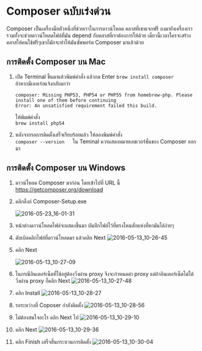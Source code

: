 # Composer ฉบับเร่งด่วน

Composer เป็นเครื่องมือตัวหนึ่งที่ช่วยเราในการดาวน์โหลด คลาสที่เขาแจกฟรี ลงมายังเครื่องเรารวมทั้งจะช่วยดาวน์โหลดไฟล์ที่มัน depend กับคลาสที่เราต้องการให้ด้วย เดี๋ยวนี้เวลาใครจะสร้างคลาสให้คนใช้ฟรีๆเขาก็มักจะทำให้มันซัพพอร์ต Composer มาแล้วด้วย

## การติดตั้ง Composer บน Mac

1. เปิด Terminal ขึ้นมาแล้วพิมพ์คำสั่ง แล้วกด Enter
   `brew install composer`  
   ถ้าหากมีเออเร่อแจ้งกลับมาว่า 

   ```
   composer: Missing PHP53, PHP54 or PHP55 from homebrew-php. Please install one of them before continuing
   Error: An unsatisfied requirement failed this build.
   ```

   ให้พิมพ์คำสั่ง   
   `brew install php54`

2. หลังจากรอการติดตั้งเสร็จเรียบร้อยแล้ว ให้ลองพิมพ์คำสั่ง   
   `composer --version  
   `ใน Teminal ควรแสดงหมายเลขเวอร์ชั่นของ Composer ออกมา



## การติดตั้ง Composer บน Windows

1. ดาวน์โหลด Composer มาก่อน โดยเข้าไปที่ URL นี้ https://getcomposer.org/download

2. คลิกลิ้งก์ Composer-Setup.exe
 
   ![](http://www.select2web.com/wp-content/uploads/2016-05-23_16-01-31-1024x646.png "2016-05-23\_16-01-31")
3. หน้าต่างดาวน์โหลดไฟล์จะแสดงขึ้นมา บันทึกไฟล์ไว้ที่ตรงไหนสักแห่งที่หามันได้ง่ายๆ
4. ดับเบิลคลิกไฟล์ที่ดาวน์โหลดมา แล้วคลิก Next 
   ![](http://www.select2web.com/wp-content/uploads/2016-05-13_10-26-45.png "2016-05-13\_10-26-45")
5. คลิก Next

   ![](http://www.select2web.com/wp-content/uploads/2016-05-13_10-27-09.png "2016-05-13\_10-27-09")
6. ในกรณีอินเตอร์เน็ตที่ใช้อยู่ต้องวิ่งผ่าน proxy จึงจะกำหนดค่า proxy แต่ถ้าอินเตอร์เน็ตไม่ได้วิ่งผ่าน proxy ก็คลิก Next 
   ![](http://www.select2web.com/wp-content/uploads/2016-05-13_10-27-48.png "2016-05-13\_10-27-48")
7. คลิก Install 
   ![](http://www.select2web.com/wp-content/uploads/2016-05-13_10-28-27.png "2016-05-13\_10-28-27")
8. รอระหว่างที่ Coposer กำลังติดตั้ง 
   ![](http://www.select2web.com/wp-content/uploads/2016-05-13_10-28-56.png "2016-05-13\_10-28-56")
9. ไม่ต้องสนใจอะไร คลิก Next ไป 
   ![](http://www.select2web.com/wp-content/uploads/2016-05-13_10-29-10.png "2016-05-13\_10-29-10")
10. คลิก Next 
    ![](http://www.select2web.com/wp-content/uploads/2016-05-13_10-29-36.png "2016-05-13\_10-29-36")
11. คลิก Finish เสร็จสิ้นกระบวนการติดตั้ง 
    ![](http://www.select2web.com/wp-content/uploads/2016-05-13_10-30-04.png "2016-05-13\_10-30-04")








